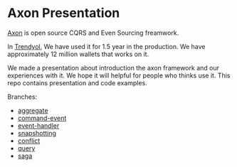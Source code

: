 # Axon Presentation
[Axon](https://axoniq.io/) is open source CQRS and Even Sourcing freamwork.

In [Trendyol](https://www.trendyol.com/), We have used it for 1.5 year in the production. We have approximately 12 million wallets that works on it.

We made a presentation about introduction the axon framework and our experiences with it. We hope it will helpful for people who thinks use it.
This repo contains presentation and code examples.

Branches:

* [aggregate](https://github.com/altuntasfatih/axon_presentation/tree/axon/aggregate)
* [command-event](https://github.com/altuntasfatih/axon_presentation/tree/axon/command-event)
* [event-handler](https://github.com/altuntasfatih/axon_presentation/tree/axon/event-handler)
* [snapshotting](https://github.com/altuntasfatih/axon_presentation/tree/axon/snapshotting)
* [conflict](https://github.com/altuntasfatih/axon_presentation/tree/axon/conflict)
* [query](https://github.com/altuntasfatih/axon-presentation/tree/axon/query)
* [saga](https://github.com/altuntasfatih/axon-presentation/tree/axon/saga)
